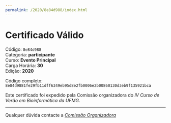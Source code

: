 ```yaml
---
permalink: /2020/8e84d988/index.html
---
```


# Certificado Válido

Código: `8e84d988`<br>
Categoria: **participante**<br>
Curso: **Evento Principal**<br>
Carga Horária: **30**<br>
Edição: **2020**<br>


Código completo: `8e84d9881fe29fb11dff6349eb95d8e2fb0006e2b00860130d3eb9f135921bca`


Este certificado foi expedido pela Comissão organizadora do *IV Curso de Verão em Bioinformática da UFMG*.

----

Qualquer dúvida contacte a [_Comissão Organizadora_](<mailto:cursobioinfoufmg@gmail.com$subject=[Certificados]>)

